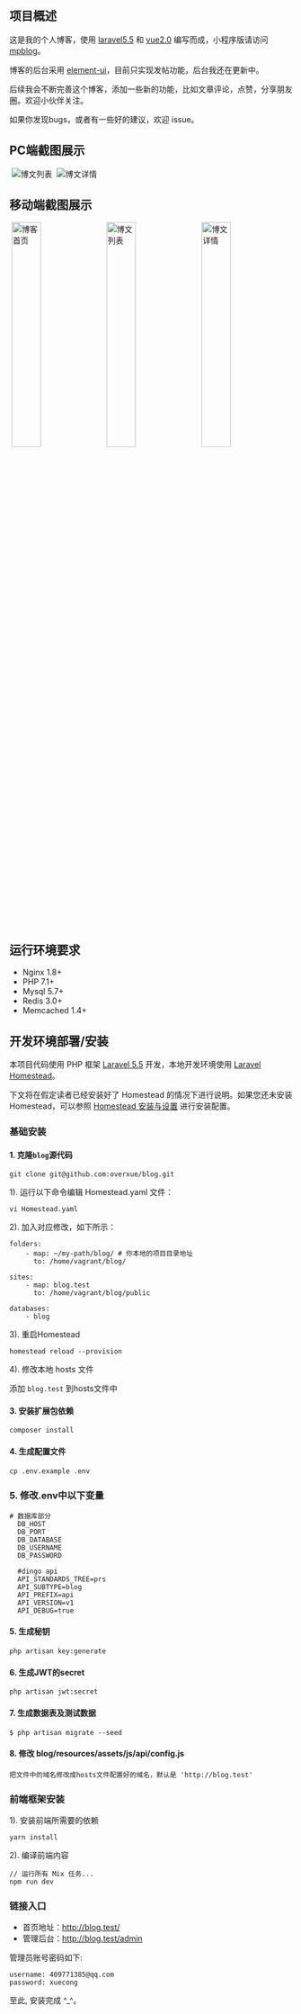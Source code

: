 
## 项目概述

这是我的个人博客，使用 [laravel5.5](https://laravel.com/) 和 [vue2.0](https://cn.vuejs.org/) 编写而成，小程序版请访问 [mpblog](https://github.com/overxue/mpblog)。

博客的后台采用 [element-ui](http://element-cn.eleme.io/)，目前只实现发帖功能，后台我还在更新中。

后续我会不断完善这个博客，添加一些新的功能，比如文章评论，点赞，分享朋友圈。欢迎小伙伴关注。

如果你发现bugs，或者有一些好的建议，欢迎 issue。

## PC端截图展示
<p>
  <img alt="博文列表" src="http://p5vnm2kox.bkt.clouddn.com/github/pcblog.jpg" />
  <img alt="博文详情" src="http://p5vnm2kox.bkt.clouddn.com/github/pcdetail.jpg" />
</p>

## 移动端截图展示
<p>
  <img alt="博客首页" src="http://p5vnm2kox.bkt.clouddn.com/github/mobile-index.jpg" width="32%" />
  <img alt="博文列表" src="http://p5vnm2kox.bkt.clouddn.com/github/mobile-blog.jpg" width="32%"/>
  <img alt="博文详情" src="http://p5vnm2kox.bkt.clouddn.com/github/mobile-detail.png" width="32%" />
</p>

## 运行环境要求

- Nginx 1.8+
- PHP 7.1+
- Mysql 5.7+
- Redis 3.0+
- Memcached 1.4+

## 开发环境部署/安装

本项目代码使用 PHP 框架 [Laravel 5.5](https://d.laravel-china.org/docs/5.5/) 开发，本地开发环境使用 [Laravel Homestead](https://d.laravel-china.org/docs/5.5/homestead)。

下文将在假定读者已经安装好了 Homestead 的情况下进行说明。如果您还未安装 Homestead，可以参照 [Homestead 安装与设置](https://laravel-china.org/docs/5.5/homestead#installation-and-setup) 进行安装配置。

### 基础安装

#### 1. 克隆`blog`源代码

```
git clone git@github.com:overxue/blog.git
```

1). 运行以下命令编辑 Homestead.yaml 文件：

```shell
vi Homestead.yaml
```

2). 加入对应修改，如下所示：

```
folders:
    - map: ~/my-path/blog/ # 你本地的项目目录地址
      to: /home/vagrant/blog/

sites:
    - map: blog.test
      to: /home/vagrant/blog/public

databases:
    - blog
```

3). 重启Homestead

```shell
homestead reload --provision
```

4). 修改本地 hosts 文件

添加 `blog.test` 到hosts文件中

#### 3. 安装扩展包依赖

    composer install

#### 4. 生成配置文件

```
cp .env.example .env
```

### 5. 修改.env中以下变量

 ```
 # 数据库部分
   DB_HOST
   DB_PORT
   DB_DATABASE
   DB_USERNAME
   DB_PASSWORD

   #dingo api
   API_STANDARDS_TREE=prs
   API_SUBTYPE=blog
   API_PREFIX=api
   API_VERSION=v1
   API_DEBUG=true
 ```
 
#### 5. 生成秘钥

```shell
php artisan key:generate
```

#### 6. 生成JWT的secret

```shell
php artisan jwt:secret
```

#### 7. 生成数据表及测试数据

```shell
$ php artisan migrate --seed
```

#### 8. 修改 blog/resources/assets/js/api/config.js

```
把文件中的域名修改成hosts文件配置好的域名，默认是 'http://blog.test'
```

### 前端框架安装

1). 安装前端所需要的依赖

```shell
yarn install
```

2). 编译前端内容

```shell
// 运行所有 Mix 任务...
npm run dev
```

### 链接入口

* 首页地址：http://blog.test/
* 管理后台：http://blog.test/admin

管理员账号密码如下:

```
username: 409771385@qq.com
password: xuecong
```

至此, 安装完成 ^_^。
